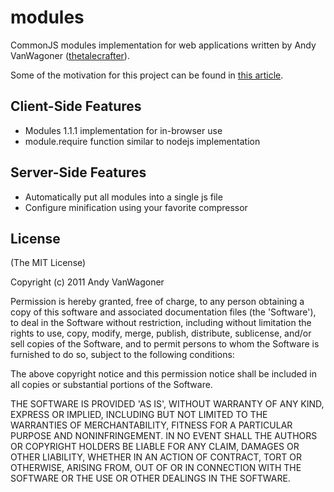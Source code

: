 # modules

CommonJS modules implementation for web applications written by Andy VanWagoner
([thetalecrafter](http://github.com/thetalecrafter)).

Some of the motivation for this project can be found in [this article](http://thetalecrafter.wordpress.com/2011/09/22/commonjs-in-the-browser/).

## Client-Side Features

 * Modules 1.1.1 implementation for in-browser use
 * module.require function similar to nodejs implementation

## Server-Side Features

 * Automatically put all modules into a single js file
 * Configure minification using your favorite compressor

## License 

(The MIT License)

Copyright (c) 2011 Andy VanWagoner

Permission is hereby granted, free of charge, to any person obtaining
a copy of this software and associated documentation files (the
'Software'), to deal in the Software without restriction, including
without limitation the rights to use, copy, modify, merge, publish,
distribute, sublicense, and/or sell copies of the Software, and to
permit persons to whom the Software is furnished to do so, subject to
the following conditions:

The above copyright notice and this permission notice shall be
included in all copies or substantial portions of the Software.

THE SOFTWARE IS PROVIDED 'AS IS', WITHOUT WARRANTY OF ANY KIND,
EXPRESS OR IMPLIED, INCLUDING BUT NOT LIMITED TO THE WARRANTIES OF
MERCHANTABILITY, FITNESS FOR A PARTICULAR PURPOSE AND NONINFRINGEMENT.
IN NO EVENT SHALL THE AUTHORS OR COPYRIGHT HOLDERS BE LIABLE FOR ANY
CLAIM, DAMAGES OR OTHER LIABILITY, WHETHER IN AN ACTION OF CONTRACT,
TORT OR OTHERWISE, ARISING FROM, OUT OF OR IN CONNECTION WITH THE
SOFTWARE OR THE USE OR OTHER DEALINGS IN THE SOFTWARE.